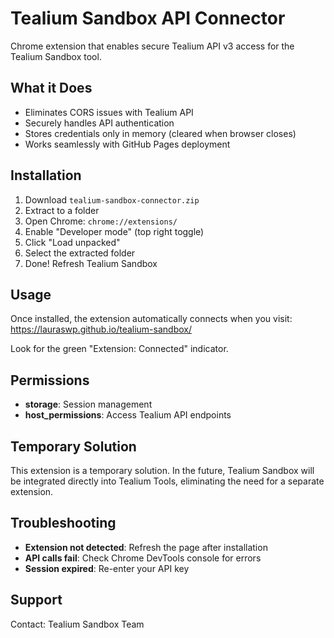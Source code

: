 # Tealium Sandbox API Connector

Chrome extension that enables secure Tealium API v3 access for the Tealium Sandbox tool.

## What it Does
- Eliminates CORS issues with Tealium API
- Securely handles API authentication
- Stores credentials only in memory (cleared when browser closes)
- Works seamlessly with GitHub Pages deployment

## Installation

1. Download `tealium-sandbox-connector.zip`
2. Extract to a folder
3. Open Chrome: `chrome://extensions/`
4. Enable "Developer mode" (top right toggle)
5. Click "Load unpacked"
6. Select the extracted folder
7. Done! Refresh Tealium Sandbox

## Usage
Once installed, the extension automatically connects when you visit:
https://lauraswp.github.io/tealium-sandbox/

Look for the green "Extension: Connected" indicator.

## Permissions
- **storage**: Session management
- **host_permissions**: Access Tealium API endpoints

## Temporary Solution
This extension is a temporary solution. In the future, Tealium Sandbox will be integrated directly into Tealium Tools, eliminating the need for a separate extension.

## Troubleshooting
- **Extension not detected**: Refresh the page after installation
- **API calls fail**: Check Chrome DevTools console for errors
- **Session expired**: Re-enter your API key

## Support
Contact: Tealium Sandbox Team

